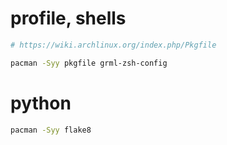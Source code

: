# profile, shells

```bash
# https://wiki.archlinux.org/index.php/Pkgfile

pacman -Syy pkgfile grml-zsh-config
```

# python

```bash
pacman -Syy flake8
```
